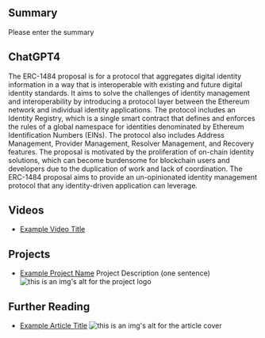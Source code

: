 ## Summary

Please enter the summary

## ChatGPT4

The ERC-1484 proposal is for a protocol that aggregates digital identity information in a way that is interoperable with existing and future digital identity standards. It aims to solve the challenges of identity management and interoperability by introducing a protocol layer between the Ethereum network and individual identity applications. The protocol includes an Identity Registry, which is a single smart contract that defines and enforces the rules of a global namespace for identities denominated by Ethereum Identification Numbers (EINs). The protocol also includes Address Management, Provider Management, Resolver Management, and Recovery features. The proposal is motivated by the proliferation of on-chain identity solutions, which can become burdensome for blockchain users and developers due to the duplication of work and lack of coordination. The ERC-1484 proposal aims to provide an un-opinionated identity management protocol that any identity-driven application can leverage.

## Videos

- [Example Video Title](https://www.youtube.com/watch?v=TDGq4aeevgY)

## Projects

- [Example Project Name](https://xxxx.xxx/xxxxx) Project Description (one sentence) ![this is an img's alt for the project logo](https://xxxx.xxx/project-logo.xxx)

## Further Reading

- [Example Article Title](https://xxxx.xxx/xxxxx) ![this is an img's alt for the article cover](https://xxxx.xxx/article-cover.xxx)
